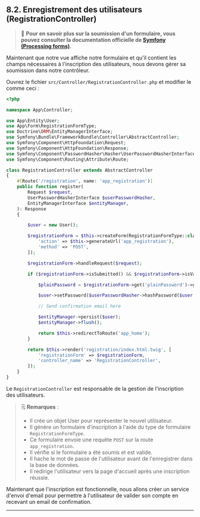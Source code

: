 ## 8.2. Enregistrement des utilisateurs (RegistrationController)

> 📌 **Pour en savoir plus sur la soumission d'un formulaire, vous pouvez consulter la documentation officielle de [Symfony (Processing forms)](https://symfony.com/doc/current/forms.html#processing-forms).**

Maintenant que notre vue affiche notre formulaire et qu'il contient les champs nécessaires à l'inscription des utilisateurs, nous devons gérer sa soumission dans notre contrôleur.

Ouvrez le fichier `src/Controller/RegistrationController.php` et modifier le comme ceci :

```php
<?php

namespace App\Controller;

use App\Entity\User;
use App\Form\RegistrationFormType;
use Doctrine\ORM\EntityManagerInterface;
use Symfony\Bundle\FrameworkBundle\Controller\AbstractController;
use Symfony\Component\HttpFoundation\Request;
use Symfony\Component\HttpFoundation\Response;
use Symfony\Component\PasswordHasher\Hasher\UserPasswordHasherInterface;
use Symfony\Component\Routing\Attribute\Route;

class RegistrationController extends AbstractController
{
    #[Route('/registration', name: 'app_registration')]
    public function register(
        Request $request,
        UserPasswordHasherInterface $userPasswordHasher,
        EntityManagerInterface $entityManager,
    ): Response
    {

        $user = new User();

        $registrationForm = $this->createForm(RegistrationFormType::class, $user, [
            'action' => $this->generateUrl('app_registration'),
            'method' => 'POST',
        ]);

        $registrationForm->handleRequest($request);

        if ($registrationForm->isSubmitted() && $registrationForm->isValid()) {

            $plainPassword = $registrationForm->get('plainPassword')->getData();

            $user->setPassword($userPasswordHasher->hashPassword($user, $plainPassword));

            // Send confirmation email here

            $entityManager->persist($user);
            $entityManager->flush();

            return $this->redirectToRoute('app_home');
        }

        return $this->render('registration/index.html.twig', [
            'registrationForm' => $registrationForm,
            'controller_name' => 'RegistrationController',
        ]);
    }
}
```

Le `RegistrationController` est responsable de la gestion de l'inscription des utilisateurs.

> 🗒️ **Remarques** :
> - Il crée un objet User pour représenter le nouvel utilisateur.
> - Il génère un formulaire d'inscription à l'aide du type de formulaire `RegistrationFormType`.
> - Ce formulaire envoie une requête `POST` sur la route `app_registration`.
> - Il vérifie si le formulaire a été soumis et est valide.
> - Il hache le mot de passe de l'utilisateur avant de l'enregistrer dans la base de données.
> - Il redirige l'utilisateur vers la page d'accueil après une inscription réussie.

Maintenant que l'inscription est fonctionnelle, nous allons créer un service d'envoi d'email pour permettre à l'utilisateur de valider son compte en recevant un email de confirmation.

---
